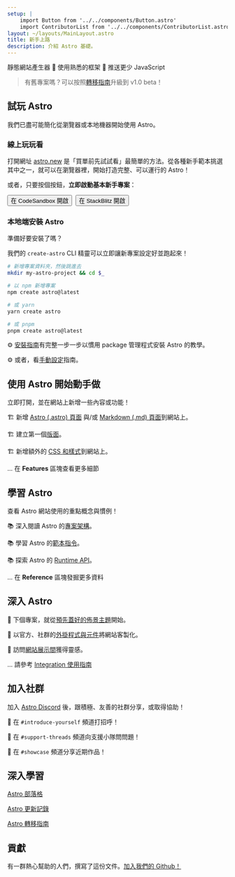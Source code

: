 ```yaml
---
setup: |
    import Button from '../../components/Button.astro'
    import ContributorList from '../../components/ContributorList.astro'
layout: ~/layouts/MainLayout.astro
title: 新手上路
description: 介紹 Astro 基礎。
---
```

靜態網站產生器  🚀  使用熟悉的框架  🚀  推送更少 JavaScript


> 有舊專案嗎？可以按照[轉移指南](/zh-TW/migrate)升級到 v1.0 beta！

## 試玩 Astro

我們已盡可能簡化從瀏覽器或本地機器開始使用 Astro。

### 線上玩玩看

打開網址 [astro.new](https://astro.new) 是「買單前先試試看」最簡單的方法。從各種新手範本挑選其中之一，就可以在瀏覽器裡，開始打造完整、可以運行的 Astro！

或者，只要按個按鈕，**立即啟動基本新手專案**：

<div style="display: flex; flex-wrap: wrap; gap: 0.5rem;">
    <Button href="https://astro.new/basics?on=codesandbox">在 CodeSandbox 開啟</Button>
    <Button href="https://astro.new/basics?on=stackblitz">在 StackBlitz 開啟</Button>
</div>

### 本地端安裝 Astro

準備好要安裝了嗎？

我們的 `create-astro` CLI 精靈可以立即讓新專案設定好並跑起來！

```bash
# 新增專案資料夾，然後跳進去
mkdir my-astro-project && cd $_

# 以 npm 新增專案
npm create astro@latest

# 或 yarn
yarn create astro

# 或 pnpm
pnpm create astro@latest
```

⚙️ [安裝指南](/zh-TW/install/auto)有完整一步一步以慣用 package 管理程式安裝 Astro 的教學。

⚙️ 或者，看[手動設定](/zh-TW/install/manual/)指南。


## 使用 Astro 開始動手做

立即打開，並在網站上新增一些內容或功能！

🏗️ 新增 [Astro (.astro) 頁面](/en/core-concepts/astro-pages) 與/或 [Markdown (.md) 頁面](/en/guides/markdown-content)到網站上。

🏗️ 建立第一個[版面](/en/core-concepts/layouts)。

🏗️ 新增額外的 [CSS 和樣式](/en/guides/styling)到網站上。

... 在 **Features** 區塊查看更多細節



## 學習 Astro

查看 Astro 網站使用的重點概念與慣例！

📚 深入閱讀 Astro 的[專案架構](/en/core-concepts/project-structure)。

📚 學習 Astro 的[範本指令](/en/reference/directives-reference)。

📚 探索 Astro 的 [Runtime API](/en/reference/api-reference)。

... 在 **Reference** 區塊發掘更多資料


## 深入 Astro

🧰 下個專案，就從[預先蓋好的佈景主題](https://astro.build/themes)開始。

🧰 以官方、社群的[外掛程式與元件](https://astro.build/integrations/)將網站客製化。

🧰 訪問[網站展示間](https://astro.build/showcase)獲得靈感。

... 請參考 [Integration 使用指南](/en/guides/integrations-guide)



## 加入社群

加入 [Astro Discord](https://astro.build/chat) 後，跟積極、友善的社群分享，或取得協助！

💬 在 `#introduce-yourself` 頻道打招呼！

💬 在 `#support-threads` 頻道向支援小隊問問題！

💬 在 `#showcase` 頻道分享近期作品！


## 深入學習

[Astro 部落格](https://astro.build/blog/)

[Astro 更新記錄](https://github.com/withastro/astro/blob/main/packages/astro/CHANGELOG.md)

[Astro 轉移指南](/en/migrate)


## 貢獻

有一群熱心幫助的人們，撰寫了這份文件。[加入我們的 Github！](https://github.com/withastro/docs)

<ContributorList githubRepo="withastro/docs" />
